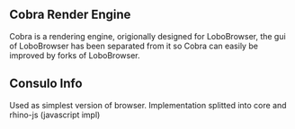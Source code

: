 ## Cobra Render Engine

Cobra is a rendering engine, origionally designed for LoboBrowser, the gui of
LoboBrowser has been separated from it so Cobra can easily be improved by forks of LoboBrowser.

## Consulo Info

Used as simplest version of browser. Implementation splitted into core and rhino-js (javascript impl)


